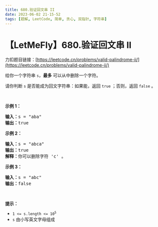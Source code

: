 ```yaml
---
title: 680.验证回文串 II
date: 2023-06-02 21-15-52
tags: [题解, LeetCode, 简单, 贪心, 双指针, 字符串]
---
```


# 【LetMeFly】680.验证回文串 II

力扣题目链接：[https://leetcode.cn/problems/valid-palindrome-ii/](https://leetcode.cn/problems/valid-palindrome-ii/)

<p>给你一个字符串&nbsp;<code>s</code>，<strong>最多</strong> 可以从中删除一个字符。</p>

<p>请你判断 <code>s</code> 是否能成为回文字符串：如果能，返回 <code>true</code> ；否则，返回 <code>false</code> 。</p>

<p>&nbsp;</p>

<p><strong>示例 1：</strong></p>

<pre>
<strong>输入：</strong>s = "aba"
<strong>输出：</strong>true
</pre>

<p><strong>示例 2：</strong></p>

<pre>
<strong>输入：</strong>s = "abca"
<strong>输出：</strong>true
<strong>解释：</strong>你可以删除字符 'c' 。
</pre>

<p><strong>示例 3：</strong></p>

<pre>
<strong>输入：</strong>s = "abc"
<strong>输出：</strong>false</pre>

<p>&nbsp;</p>

<p><strong>提示：</strong></p>

<ul>
	<li><code>1 &lt;= s.length &lt;= 10<sup>5</sup></code></li>
	<li><code>s</code> 由小写英文字母组成</li>
</ul>


    